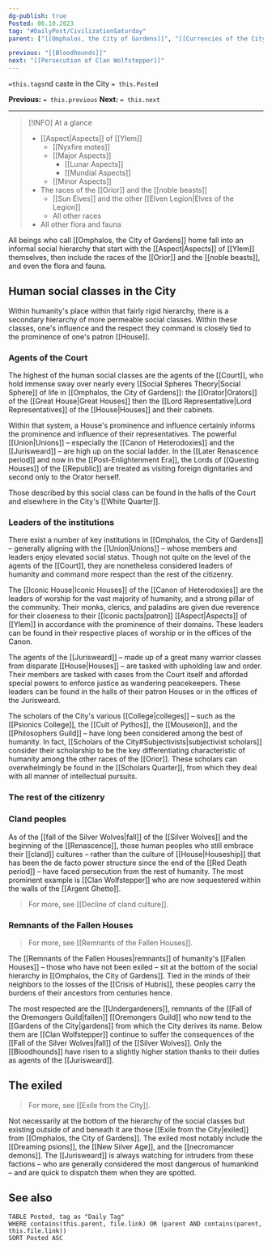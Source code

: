 ```yaml
---
dg-publish: true
Posted: 06.10.2023
tag: "#DailyPost/CivilizationSaturday"
parent: ["[[Omphalos, the City of Gardens]]", "[[Currencies of the City]]", "[[Cumbergrounds]]", "[[Argent Ghetto]]", "[[Red Quarter]]", "[[City districts]]"]

previous: "[[Bloodhounds]]"
next: "[[Persecution of Clan Wolfstepper]]"
---
```

`=this.tags`nd caste in the City
`= this.Posted`

**Previous:** `= this.previous`
**Next:** `= this.next`

---

> [!INFO] At a glance
> - [[Aspect|Aspects]] of [[Ylem]]
>     - [[Nyxfire motes]]
>     - [[Major Aspects]]
>        - [[Lunar Aspects]]
>        - [[Mundial Aspects]]
>    - [[Minor Aspects]]
> - The races of the [[Orior]] and the [[noble beasts]]
>     - [[Sun Elves]] and the other [[Elven Legion|Elves of the Legion]]
>     - All other races
> - All other flora and fauna

All beings who call [[Omphalos, the City of Gardens]] home fall into an informal social hierarchy that start with the [[Aspect|Aspects]] of [[Ylem]] themselves, then include the races of the [[Orior]] and the [[noble beasts]], and even the flora and fauna.

## Human social classes in the City

Within humanity's place within that fairly rigid hierarchy, there is a secondary hierarchy of more permeable social classes. Within these classes, one's influence and the respect they command is closely tied to the prominence of one's patron [[House]].

### Agents of the Court

The highest of the human social classes are the agents of the [[Court]], who hold immense sway over nearly every [[Social Spheres Theory|Social Sphere]] of life in [[Omphalos, the City of Gardens]]: the [[Orator|Orators]] of the [[Great House|Great Houses]] then the [[Lord Representative|Lord Representatives]] of the [[House|Houses]] and their cabinets.

Within that system, a House's prominence and influence certainly informs the prominence and influence of their representatives. The powerful [[Union|Unions]] – especially the [[Canon of Heterodoxies]] and the [[Jurisweard]] – are high up on the social ladder. In the [[Later Renascence period]] and now in the [[Post-Enlightenment Era]], the Lords of [[Questing Houses]] of the [[Republic]] are treated as visiting foreign dignitaries and second only to the Orator herself.

Those described by this social class can be found in the halls of the Court and elsewhere in the City's [[White Quarter]].

### Leaders of the institutions

There exist a number of key institutions in [[Omphalos, the City of Gardens]] – generally aligning with the [[Union|Unions]] – whose members and leaders enjoy elevated social status. Though not quite on the level of the agents of the [[Court]], they are nonetheless considered leaders of humanity and command more respect than the rest of the citizenry.

The [[Iconic House|Iconic Houses]] of the [[Canon of Heterodoxies]] are the leaders of worship for the vast majority of humanity, and a strong pillar of the community. Their monks, clerics, and paladins are given due reverence for their closeness to their [[Iconic pacts|patron]] [[Aspect|Aspects]] of [[Ylem]] in accordance with the prominence of their domains. These leaders can be found in their respective places of worship or in the offices of the Canon.

The agents of the [[Jurisweard]] – made up of a great many warrior classes from disparate [[House|Houses]] – are tasked with upholding law and order. Their members are tasked with cases from the Court itself and afforded special powers to enforce justice as wandering peacekeepers. These leaders can be found in the halls of their patron Houses or in the offices of the Jurisweard.

The scholars of the City's various [[College|colleges]] – such as the [[Psionics College]], the [[Cult of Pythos]], the [[Mouseion]], and the [[Philosophers Guild]] – have long been considered among the best of humanity. In fact, [[Scholars of the City#Subjectivists|subjectivist scholars]] consider their scholarship to be the key differentiating characteristic of humanity among the other races of the [[Orior]]. These scholars can overwhelmingly be found in the [[Scholars Quarter]], from which they deal with all manner of intellectual pursuits.

### The rest of the citizenry

### Cland peoples

As of the [[fall of the Silver Wolves|fall]] of the [[Silver Wolves]] and the beginning of the [[Renascence]], those human peoples who still embrace their [[cland]] cultures – rather than the culture of [[House|Houseship]] that has been the de facto power structure since the end of the [[Red Death period]] – have faced persecution from the rest of humanity. The most prominent example is [[Clan Wolfstepper]] who are now sequestered within the walls of the [[Argent Ghetto]].

> For more, see [[Decline of cland culture]].

### Remnants of the Fallen Houses

> For more, see [[Remnants of the Fallen Houses]].

The [[Remnants of the Fallen Houses|remnants]] of humanity's [[Fallen Houses]] – those who have not been exiled – sit at the bottom of the social hierarchy in [[Omphalos, the City of Gardens]]. Tied in the minds of their neighbors to the losses of the [[Crisis of Hubris]], these peoples carry the burdens of their ancestors from centuries hence.

The most respected are the [[Undergardeners]], remnants of the [[Fall of the Oremongers Guild|fallen]] [[Oremongers Guild]] who now tend to the [[Gardens of the City|gardens]] from which the City derives its name. Below them are [[Clan Wolfstepper]] continue to suffer the consequences of the [[Fall of the Silver Wolves|fall]] of the [[Silver Wolves]]. Only the [[Bloodhounds]] have risen to a slightly higher station thanks to their duties as agents of the [[Jurisweard]].

## The exiled

> For more, see [[Exile from the City]].

Not necessarily at the bottom of the hierarchy of the social classes but existing outside of and beneath it are those [[Exile from the City|exiled]] from [[Omphalos, the City of Gardens]]. The exiled most notably include the [[Dreaming psions]], the [[New Silver Age]], and the [[necromancer demons]]. The [[Jurisweard]] is always watching for intruders from these factions – who are generally considered the most dangerous of humankind – and are quick to dispatch them when they are spotted.

## See also

```dataview
TABLE Posted, tag as "Daily Tag"
WHERE contains(this.parent, file.link) OR (parent AND contains(parent, this.file.link))
SORT Posted ASC
```